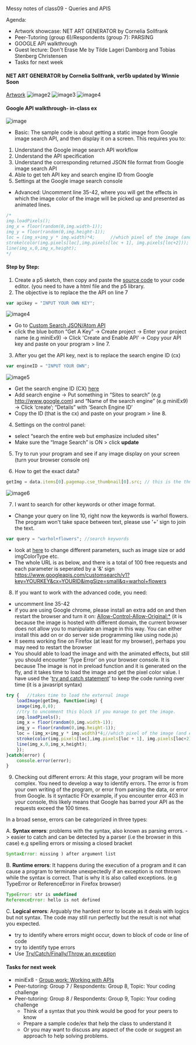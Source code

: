 Messy notes of class09 - Queries and APIS

Agenda:
- Artwork showcase: NET ART GENERATOR by Cornelia Sollfrank
- Peer-Tutoring (group 6)/Respondents (group 7): PARSING
- GOOGLE API walkthrough
- Guest lecture: Don't Erase Me by Tilde Lageri Damborg and Tobias Stenberg Christensen
- Tasks for next week

#### NET ART GENERATOR by Cornelia Sollfrank, ver5b updated by Winnie Soon
[Artwork](http://nag.iap.de/)
![image2](https://github.com/AUAP/AP2018/blob/master/class09/api.png)
![image3](https://github.com/AUAP/AP2018/blob/master/class09/api1.png)
![image4](https://github.com/AUAP/AP2018/blob/master/class09/api2.png)

#### Google API walkthrough- in-class ex
![image](https://github.com/AUAP/AP2018/blob/master/class09/flowers.gif)
- Basic: The sample code is about getting a static image from Google image search API, and then display it on a screen. This requires you to:
1. Understand the Google image search API workflow
2. Understand the API specification
3. Understand the corresponding returned JSON file format from Google image search API
4. Able to get teh API key and search engine ID from Google
5. Settings at the Google image search console
- Advanced: Uncomment line 35-42, where you will get the effects in which the image color of the image will be picked up and presented as animated lines.
```javascript
/*
img.loadPixels();
img_x = floor(random(0,img.width-1));
img_y = floor(random(0,img.height-1));
loc = (img_x+img_y * img.width)*4;		//which pixel of the image (and each pixel array holds red, green, blue and alpha values)
stroke(color(img.pixels[loc],img.pixels[loc + 1], img.pixels[loc+2]));
line(img_x,0,img_x,height);
*/
```

#### Step by Step:
1. Create a p5 sketch, then copy and paste the [source code](https://github.com/AUAP/AP2018/blob/master/class09/sketch09/sketch09.js) to your code editor. (you need to have a html file and the p5 library.
2. The objective is to replace the the API on line 7
```javascript
var apikey = "INPUT YOUR OWN KEY"; 
```
![image4](https://github.com/AUAP/AP2018/blob/master/class09/image4.png)
- Go to [Custom Search JSON/Atom API](https://developers.google.com/custom-search/json-api/v1/overview)
- click the blue botton “Get A Key” -> Create project -> Enter your project name (e.g miniEx9) -> Click 'Create and Enable API’ -> Copy your API key and paste on your program > line 7.

3. After you get the API key, next is to replace the search engine ID (cx)
```javascript
var engineID = "INPUT YOUR OWN";
```
![image5](https://github.com/AUAP/AP2018/blob/master/class09/image5.png)

- Get the search engine ID (CX) [here](https://cse.google.com/all)
- Add search engine -> Put something in “Sites to search” (e.g http://www.google.com) and “Name of the search engine” (e.g miniEx9) -> Click ‘create’; “Details” with ‘Search Engine ID’ 
- Copy the ID (that is the cx) and paste on your program > line 8. 

4. Settings on the control panel:
- select “search the entire web but emphasize included sites” 
- Make sure the “Image Search” is ON > click **update**

5. Try to run your program and see if any image display on your screen (turn your browser console on)

6. How to get the exact data? 
```javascript
getImg = data.items[0].pagemap.cse_thumbnail[0].src; // this is the thumbnail
```
![image6](https://github.com/AUAP/AP2018/blob/master/class09/image6.png)

7. I want to search for other keywords or other image format.
- Change your query on line 10, right now the keywords is warhol flowers. The program won't take space between text, please use '+' sign to join the text. 
```javascript
var query = "warhol+flowers"; //search keywords
```
- look at [here](https://developers.google.com/custom-search/json-api/v1/reference/cse/list#parameters) to change different parameters, such as image size or add imgColorType etc. 
- The whole URL is as below, and there is a total of 100 free requests and each parameter is seperated by a '&' sign 
https://www.googleapis.com/customsearch/v1?key=YOURKEY&cx=YOURID&imgSize=small&q=warhol+flowers


8. If you want to work with the advanced code, you need:
- uncomment line 35-42
- if you are using Google chrome, please install an extra add on and then restart the browser and turn it on: [Allow-Control-Allow-Original:*](https://chrome.google.com/webstore/detail/allow-control-allow-origi/nlfbmbojpeacfghkpbjhddihlkkiljbi?hl=en) (it is because the image is hosted with different domain, the current browser does not allow you to manipulate an image in this way. You can either install this add on or do server side programming like using node.js)
- It seems working fine on Firefox (at least for my browser), perhaps you may need to restart the browser
- You should able to load the image and with the animated effects, but still you should encounter 'Type Error' on your browser console. It is because The image is not in preload function and it is generated on the fly, and it takes time to load the image and get the pixel color value. I have used the '[try and catch statement](https://developer.mozilla.org/en-US/docs/Web/JavaScript/Reference/Statements/try...catch)' to keep the code running over time (it is a javasript syntax)
```javascript
try {	//takes time to load the external image
	loadImage(getImg, function(img) {
	image(img,0,0);
	//try to uncomment this block if you manage to get the image. 
	img.loadPixels();
	img_x = floor(random(0,img.width-1));
	img_y = floor(random(0,img.height-1));
	loc = (img_x+img_y * img.width)*4;//which pixel of the image (and each pixel array holds red, green, blue and alpha values), can see more here: https://www.youtube.com/watch?v=nMUMZ5YRxHI
	stroke(color(img.pixels[loc],img.pixels[loc + 1], img.pixels[loc+2])); //rgb values
	line(img_x,0,img_x,height);		
	});
}catch(error) {
  	console.error(error);
}
```

9. Checking out different errors:
At this stage, your program will be more complex. You need to develop a way to identify errors. The error is from your own writing of the program, or error from parsing the data, or error from Google. Is it syntactic  FOr example, if you encounter error 403 in your console, this likely means that Google has barred your API as the requests exceed the 100 times. 

In a broad sense, errors can be categorized in three types:

A. **Syntax errors**: problems with the syntax, also known as parsing errors. -> easier to catch and can be detected by a parser (i.e the browser in this case) e.g spelling errors or missing a closed bracket
```javascript
SyntaxError: missing ) after argument list
```
B. **Runtime errors**: It happens during the execution of a program and it can cause a program to terminate unexpectedly if an exception is not thrown while the syntax is correct. That is why it is also called exceptions. (e.g TypeError or ReferenceError in Firefox browser)
```javascript
TypeError: str is undefined
ReferenceError: hello is not defined
```  
C. **Logical errors**: Arguably the hardest error to locate as it deals with logics but not syntax. The code may still run perfectly but the result is not what you expected. 
  - try to identify where errors might occur, down to block of code or line of code
  - try to identify type errors
  - Use [Try/Catch/Finally/Throw an exception](https://www.w3schools.com/js/js_errors.asp) 


#### Tasks for next week
- miniEx8 - [Group work: Working with APIs](https://github.com/AUAP/AP2018/blob/master/all_miniex/miniex8.md)
- Peer-tutoring: Group 7 / Respondents: Group 8, Topic: Your coding challenge
- Peer-tutoring: Group 8 / Respondents: Group 9, Topic: Your coding challenge
	- Think of a syntax that you think would be good for your peers to know
	- Prepare a sample code/ex that help the class to understand it
	- Or you may want to discuss any aspect of the code or suggest an approach to help solving problems.



